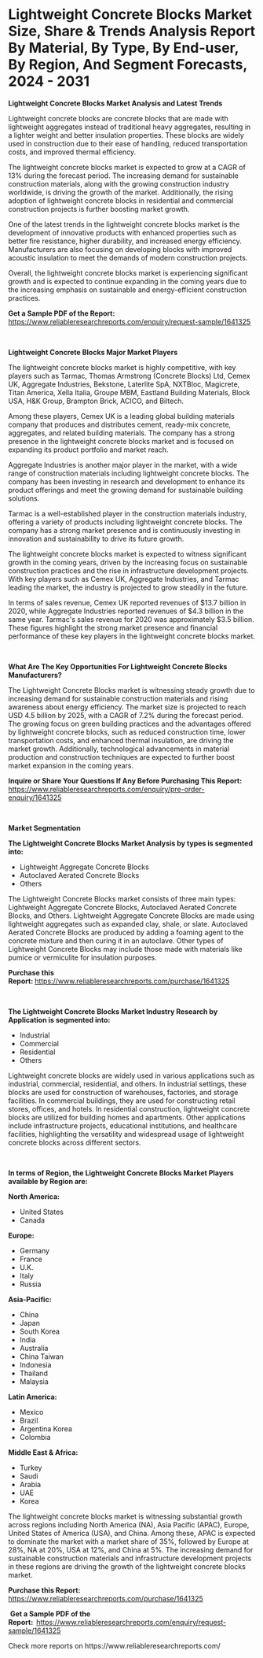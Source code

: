 <p><h1>Lightweight Concrete Blocks Market Size, Share & Trends Analysis Report By Material, By Type, By End-user, By Region, And Segment Forecasts, 2024 - 2031</h1></p><p><strong>Lightweight Concrete Blocks Market Analysis and Latest Trends</strong></p>
<p><p>Lightweight concrete blocks are concrete blocks that are made with lightweight aggregates instead of traditional heavy aggregates, resulting in a lighter weight and better insulation properties. These blocks are widely used in construction due to their ease of handling, reduced transportation costs, and improved thermal efficiency.</p><p>The lightweight concrete blocks market is expected to grow at a CAGR of 13% during the forecast period. The increasing demand for sustainable construction materials, along with the growing construction industry worldwide, is driving the growth of the market. Additionally, the rising adoption of lightweight concrete blocks in residential and commercial construction projects is further boosting market growth.</p><p>One of the latest trends in the lightweight concrete blocks market is the development of innovative products with enhanced properties such as better fire resistance, higher durability, and increased energy efficiency. Manufacturers are also focusing on developing blocks with improved acoustic insulation to meet the demands of modern construction projects.</p><p>Overall, the lightweight concrete blocks market is experiencing significant growth and is expected to continue expanding in the coming years due to the increasing emphasis on sustainable and energy-efficient construction practices.</p></p>
<p><strong>Get a Sample PDF of the Report:&nbsp;</strong> <a href="https://www.reliableresearchreports.com/enquiry/request-sample/1641325">https://www.reliableresearchreports.com/enquiry/request-sample/1641325</a></p>
<p>&nbsp;</p>
<p><strong>Lightweight Concrete Blocks Major Market Players</strong></p>
<p><p>The lightweight concrete blocks market is highly competitive, with key players such as Tarmac, Thomas Armstrong (Concrete Blocks) Ltd, Cemex UK, Aggregate Industries, Bekstone, Laterlite SpA, NXTBloc, Magicrete, Titan America, Xella Italia, Groupe MBM, Eastland Building Materials, Block USA, H&K Group, Brampton Brick, ACICO, and Biltech.</p><p>Among these players, Cemex UK is a leading global building materials company that produces and distributes cement, ready-mix concrete, aggregates, and related building materials. The company has a strong presence in the lightweight concrete blocks market and is focused on expanding its product portfolio and market reach.</p><p>Aggregate Industries is another major player in the market, with a wide range of construction materials including lightweight concrete blocks. The company has been investing in research and development to enhance its product offerings and meet the growing demand for sustainable building solutions.</p><p>Tarmac is a well-established player in the construction materials industry, offering a variety of products including lightweight concrete blocks. The company has a strong market presence and is continuously investing in innovation and sustainability to drive its future growth.</p><p>The lightweight concrete blocks market is expected to witness significant growth in the coming years, driven by the increasing focus on sustainable construction practices and the rise in infrastructure development projects. With key players such as Cemex UK, Aggregate Industries, and Tarmac leading the market, the industry is projected to grow steadily in the future.</p><p>In terms of sales revenue, Cemex UK reported revenues of $13.7 billion in 2020, while Aggregate Industries reported revenues of $4.3 billion in the same year. Tarmac's sales revenue for 2020 was approximately $3.5 billion. These figures highlight the strong market presence and financial performance of these key players in the lightweight concrete blocks market.</p></p>
<p>&nbsp;</p>
<p><strong>What Are The Key Opportunities For Lightweight Concrete Blocks Manufacturers?</strong></p>
<p><p>The Lightweight Concrete Blocks market is witnessing steady growth due to increasing demand for sustainable construction materials and rising awareness about energy efficiency. The market size is projected to reach USD 4.5 billion by 2025, with a CAGR of 7.2% during the forecast period. The growing focus on green building practices and the advantages offered by lightweight concrete blocks, such as reduced construction time, lower transportation costs, and enhanced thermal insulation, are driving the market growth. Additionally, technological advancements in material production and construction techniques are expected to further boost market expansion in the coming years.</p></p>
<p><strong>Inquire or Share Your Questions If Any Before Purchasing This Report:</strong> <a href="https://www.reliableresearchreports.com/enquiry/pre-order-enquiry/1641325">https://www.reliableresearchreports.com/enquiry/pre-order-enquiry/1641325</a></p>
<p>&nbsp;</p>
<p><strong>Market Segmentation</strong></p>
<p><strong>The Lightweight Concrete Blocks Market Analysis by types is segmented into:</strong></p>
<p><ul><li>Lightweight Aggregate Concrete Blocks</li><li>Autoclaved Aerated Concrete Blocks</li><li>Others</li></ul></p>
<p><p>The Lightweight Concrete Blocks market consists of three main types: Lightweight Aggregate Concrete Blocks, Autoclaved Aerated Concrete Blocks, and Others. Lightweight Aggregate Concrete Blocks are made using lightweight aggregates such as expanded clay, shale, or slate. Autoclaved Aerated Concrete Blocks are produced by adding a foaming agent to the concrete mixture and then curing it in an autoclave. Other types of Lightweight Concrete Blocks may include those made with materials like pumice or vermiculite for insulation purposes.</p></p>
<p><strong>Purchase this Report:&nbsp;</strong><a href="https://www.reliableresearchreports.com/purchase/1641325">https://www.reliableresearchreports.com/purchase/1641325</a></p>
<p>&nbsp;</p>
<p><strong>The Lightweight Concrete Blocks Market Industry Research by Application is segmented into:</strong></p>
<p><ul><li>Industrial</li><li>Commercial</li><li>Residential</li><li>Others</li></ul></p>
<p><p>Lightweight concrete blocks are widely used in various applications such as industrial, commercial, residential, and others. In industrial settings, these blocks are used for construction of warehouses, factories, and storage facilities. In commercial buildings, they are used for constructing retail stores, offices, and hotels. In residential construction, lightweight concrete blocks are utilized for building homes and apartments. Other applications include infrastructure projects, educational institutions, and healthcare facilities, highlighting the versatility and widespread usage of lightweight concrete blocks across different sectors.</p></p>
<p>&nbsp;</p>
<p><strong>In terms of Region, the Lightweight Concrete Blocks Market Players available by Region are:</strong></p>
<p>
    <p> <strong> North America: </strong>
        <ul>
            <li>United States</li>
            <li>Canada</li>
        </ul>
        </p> 
    <p> <strong> Europe: </strong>
        <ul>
            <li>Germany</li>
            <li>France</li>
            <li>U.K.</li>
            <li>Italy</li>
            <li>Russia</li>
        </ul>
        </p> 
    <p> <strong> Asia-Pacific: </strong>
        <ul>
            <li>China</li>
            <li>Japan</li>
            <li>South Korea</li>
            <li>India</li>
            <li>Australia</li>
            <li>China Taiwan</li>
            <li>Indonesia</li>
            <li>Thailand</li>
            <li>Malaysia</li>
        </ul>
        </p> 
    <p> <strong> Latin America: </strong>
        <ul>
            <li>Mexico</li>
            <li>Brazil</li>
            <li>Argentina Korea</li>
            <li>Colombia</li>
        </ul>
        </p> 
    <p> <strong> Middle East & Africa: </strong>
        <ul>
            <li>Turkey</li>
            <li>Saudi</li>
            <li>Arabia</li>
            <li>UAE</li>
            <li>Korea</li>
        </ul>
    </p>
    </p>
<p><p>The lightweight concrete blocks market is witnessing substantial growth across regions including North America (NA), Asia Pacific (APAC), Europe, United States of America (USA), and China. Among these, APAC is expected to dominate the market with a market share of 35%, followed by Europe at 28%, NA at 20%, USA at 12%, and China at 5%. The increasing demand for sustainable construction materials and infrastructure development projects in these regions are driving the growth of the lightweight concrete blocks market.</p></p>
<p><strong>Purchase this Report: </strong><a href="https://www.reliableresearchreports.com/purchase/1641325">https://www.reliableresearchreports.com/purchase/1641325</a></p>
<p>&nbsp;<strong>Get a Sample PDF of the Report:&nbsp;&nbsp;</strong><a href="https://www.reliableresearchreports.com/enquiry/request-sample/1641325">https://www.reliableresearchreports.com/enquiry/request-sample/1641325</a></p>
<p><strong></strong></p>
<p>Check more reports on https://www.reliableresearchreports.com/</p>